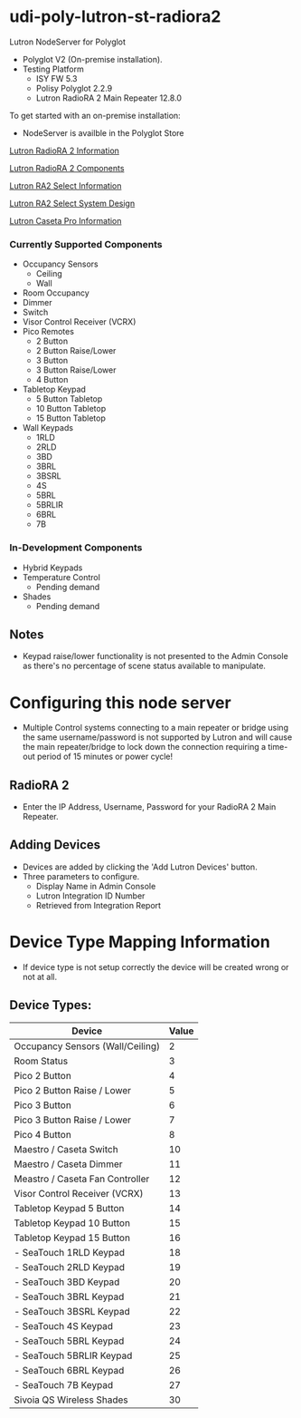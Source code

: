# udi-poly-lutron-st-radiora2

Lutron NodeServer for Polyglot

- Polyglot V2 (On-premise installation).
- Testing Platform
    - ISY FW 5.3
    - Polisy Polyglot 2.2.9
    - Lutron RadioRA 2 Main Repeater 12.8.0

To get started with an on-premise installation: 
- NodeServer is availble in the Polyglot Store

[Lutron RadioRA 2 Information](https://www.lutron.com/en-US/Products/Pages/WholeHomeSystems/RadioRA2/Overview.aspx)

[Lutron RadioRA 2 Components](https://www.lutron.com/en-US/Products/Pages/WholeHomeSystems/RadioRA2/Components.aspx)

[Lutron RA2 Select Information](https://www.lutron.com/en-US/Products/Pages/WholeHomeSystems/RA2Select/Overview.aspx)

[Lutron RA2 Select System Design](https://www.lutron.com/en-US/Products/Pages/WholeHomeSystems/RA2Select/Components.aspx)

[Lutron Caseta Pro Information](https://www.casetawireless.com/proproducts)

### Currently Supported Components
- Occupancy Sensors
    - Ceiling
    - Wall
- Room Occupancy
- Dimmer
- Switch
- Visor Control Receiver (VCRX)
- Pico Remotes
    - 2 Button
    - 2 Button Raise/Lower
    - 3 Button
    - 3 Button Raise/Lower
    - 4 Button
- Tabletop Keypad
    - 5 Button Tabletop
    - 10 Button Tabletop
    - 15 Button Tabletop
- Wall Keypads
    - 1RLD
    - 2RLD
    - 3BD
    - 3BRL
    - 3BSRL
    - 4S
    - 5BRL
    - 5BRLIR
    - 6BRL
    - 7B
    
### In-Development Components
- Hybrid Keypads
- Temperature Control
    - Pending demand
- Shades
    - Pending demand

## Notes
- Keypad raise/lower functionality is not presented to the Admin Console as there's no percentage of scene status available to manipulate.

# Configuring this node server
- Multiple Control systems connecting to a main repeater or bridge using the same username/password is not supported by Lutron and will cause the main repeater/bridge to lock down the connection requiring a time-out period of 15 minutes or power cycle!

## RadioRA 2
- Enter the IP Address, Username, Password for your RadioRA 2 Main Repeater.

## Adding Devices
- Devices are added by clicking the 'Add Lutron Devices' button.
- Three parameters to configure.
  - Display Name in Admin Console
  - Lutron Integration ID Number
  - Retrieved from Integration Report

# Device Type Mapping Information
- If device type is not setup correctly the device will be created wrong or not at all.

## Device Types:
| Device    | Value |
|-----------|-------|
| Occupancy Sensors (Wall/Ceiling)  | 2 |
| Room Status                       | 3 |
| Pico 2 Button                     | 4 |
| Pico 2 Button Raise / Lower       | 5 |
| Pico 3 Button                     | 6 |
| Pico 3 Button Raise / Lower       | 7 |
| Pico 4 Button                     | 8 |
| Maestro / Caseta Switch           | 10 |
| Maestro / Caseta Dimmer           | 11 |
| Meastro / Caseta Fan Controller   | 12 |
| Visor Control Receiver (VCRX)     | 13 |
| Tabletop Keypad 5 Button          | 14 |
| Tabletop Keypad 10 Button         | 15 |
| Tabletop Keypad 15 Button         | 16 |
- SeaTouch 1RLD Keypad              | 18 |
- SeaTouch 2RLD Keypad              | 19 |
- SeaTouch 3BD Keypad               | 20 |
- SeaTouch 3BRL Keypad              | 21 |
- SeaTouch 3BSRL Keypad             | 22 |
- SeaTouch 4S Keypad                | 23 |
- SeaTouch 5BRL Keypad              | 24 |
- SeaTouch 5BRLIR Keypad            | 25 |
- SeaTouch 6BRL Keypad              | 26 |
- SeaTouch 7B Keypad                | 27 |
| Sivoia QS Wireless Shades         | 30 |
